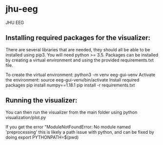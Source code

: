 # jhu-eeg
JHU EEG

Installing required packages for the visualizer:
-----
There are several libraries that are needed, they should all be able to be
installed using pip3. You will need python >= 3.5. Packages can be 
installed by creating a virtual environment and using the provided 
requirements.txt file.

To create the virtual environment:
    python3 -m venv eeg-gui-venv
Activate the environment:
    source eeg-gui-venv/bin/activate 
Install required packages
    pip install numpy==1.18.1
    pip install -r requirements.txt


Running the visualizer:
-----
You can then run the visualizer from the main folder using 
    python visualization/plot.py

If you get the error "ModuleNotFoundError: No module named 'preprocessing'
this is likely a path issue with python, and can be fixed by doing
    export PYTHONPATH=$(pwd)

